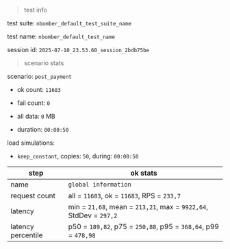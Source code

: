 > test info

test suite: `nbomber_default_test_suite_name`

test name: `nbomber_default_test_name`

session id: `2025-07-10_23.53.60_session_2bdb75be`

> scenario stats

scenario: `post_payment`

  - ok count: `11683`

  - fail count: `0`

  - all data: `0` MB

  - duration: `00:00:50`

load simulations:

  - `keep_constant`, copies: `50`, during: `00:00:50`

|step|ok stats|
|---|---|
|name|`global information`|
|request count|all = `11683`, ok = `11683`, RPS = `233,7`|
|latency|min = `21,68`, mean = `213,21`, max = `9922,64`, StdDev = `297,2`|
|latency percentile|p50 = `189,82`, p75 = `250,88`, p95 = `368,64`, p99 = `478,98`|




